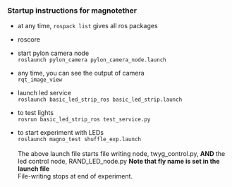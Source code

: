 ### Startup instructions for magnotether

- at any time, `rospack list` gives all ros packages


- roscore
- start pylon camera node <br> `roslaunch pylon_camera pylon_camera_node.launch`
- any time, you can see the output of camera <br> `rqt_image_view`
- launch led service <br> `roslaunch basic_led_strip_ros basic_led_strip.launch`

- to test lights <br> `rosrun basic_led_strip_ros test_service.py`

- to start experiment with LEDs 
   <br> `roslaunch magno_test shuffle_exp.launch` <br><br>
The above launch file starts file writing node, twyg_control.py, **AND** the led control node, RAND_LED_node.py
**Note that fly name is set in the launch file**
   <br> File-writing stops at end of experiment.
 
